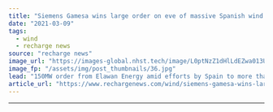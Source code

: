 ```yaml
---
title: "Siemens Gamesa wins large order on eve of massive Spanish wind power boom"
date: "2021-03-09"
tags: 
  - wind
  - recharge news
source: "recharge news"
image_url: "https://images-global.nhst.tech/image/L0ptNzZ1dHlLdEZwa013UGJYeHBXbXlBa0NFbVIyUENvaDZoZXpRK3Uzaz0=/nhst/binary/1a064e71fac20a5963361da1999d8caf"
image_fp: "/assets/img/post_thumbnails/36.jpg"
lead: "150MW order from Elawan Energy amid efforts by Spain to more than double use of renewables in a decade to meet climate goals"
article_url: "https://www.rechargenews.com/wind/siemens-gamesa-wins-large-order-on-eve-of-massive-spanish-wind-power-boom/2-1-976827"
---
```


---
